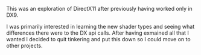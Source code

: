This was an exploration of DirectX11 after previously having worked only in DX9.

I was primarily interested in learning the new shader types and seeing what differences there were to the DX api calls. After having exmained all that I wanted I decided to quit tinkering and put this down so I could move on to other projects.

